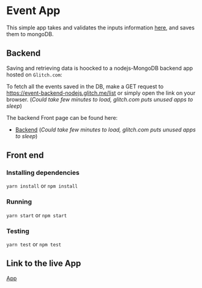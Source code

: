 # Event App
This simple app takes and validates the inputs information [here](https://tchoukoualeu.github.io/event-shine/), and saves them to mongoDB.

## Backend
Saving and retrieving data is hoocked to a nodejs-MongoDB backend app hosted on `Glitch.com`:

To fetch all the events saved in the DB, make a GET request to https://event-backend-nodejs.glitch.me/list or simply open the link on your browser. (*Could take few minutes to load, glitch.com puts unused apps to sleep*)

The backend Front page can be found here:
- [Backend](https://event-backend-nodejs.glitch.me/) (*Could take few minutes to load, glitch.com puts unused apps to sleep*)

## Front end

### Installing dependencies
`yarn install` or `npm install`

### Running
`yarn start` or `npm start`

### Testing
`yarn test` or `npm test`

## Link to the live App
[App](https://tchoukoualeu.github.io/event-shine/)
